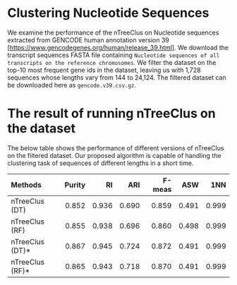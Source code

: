 # Clustering Nucleotide Sequences
We examine the performance of the nTreeClus on Nucleotide sequences extracted from 
GENCODE human annotation version 39 [https://www.gencodegenes.org/human/release_39.html].
We download the transcript sequences FASTA file containing `Nucleotide sequences of all transcripts on the reference chromosomes`. 
We filter the dataset on the top-10 most frequent gene ids in the dataset, leaving us with 1,728 sequences whose lengths vary from 144 to 24,124. 
The filtered dataset can be downloaded here as `gencode.v39.csv.gz`.

# The result of running nTreeClus on the dataset

The below table shows the performance of different versions of nTreeClus on the filtered dataset. 
Our proposed algorithm is capable of handling the clustering task of sequences of different lengths in a short time.

|Methods | Purity   | RI    | ARI   | F-meas | ASW | 1NN |
|:---| ---:   | ---:    | ---:   | ---: | ---: | ---: |
|nTreeClus (DT)  | 0.852 | 0.936 | 0.690 | 0.859 | 0.491 | 0.999 |
|nTreeClus (RF)  | 0.855 | 0.938 | 0.696 | 0.860 | 0.498 | 0.999 |
|nTreeClus (DT)* | 0.867 | 0.945 | 0.724 | 0.872 | 0.491 | 0.999 |
|nTreeClus (RF)* | 0.865 | 0.943 | 0.718 | 0.870 | 0.491 | 0.999 |
